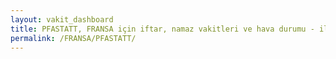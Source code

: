 ```yaml
---
layout: vakit_dashboard
title: PFASTATT, FRANSA için iftar, namaz vakitleri ve hava durumu - ilçe/eyalet seç
permalink: /FRANSA/PFASTATT/
---
```


<script type="text/javascript">
  var GLOBAL_COUNTRY = 'FRANSA';
  var GLOBAL_CITY = 'PFASTATT';
  var GLOBAL_STATE = '';
  var lat = 72;
  var lon = 21;
</script>

